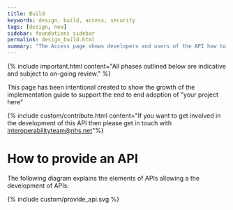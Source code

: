 ```yaml
---
title: Build
keywords: design, build, access, security
tags: [design, new]
sidebar: foundations_sidebar
permalink: design_build.html
summary: "The Access page shows developers and users of the API how to access and call the API"
---
```


{% include important.html content="All phases outlined below are indicative and subject to on-going review." %}

This page has been intentional created to show the growth of the implementation guide to support the end to end adoption of "your project here"

{% include custom/contribute.html content="If you want to get involved in the development of this API then please get in touch with interoperabilityteam@nhs.net"%}

# How to provide an API #

The following diagram explains the elements of APIs allowing a the development of APIs:

{% include custom/provide_api.svg %}


